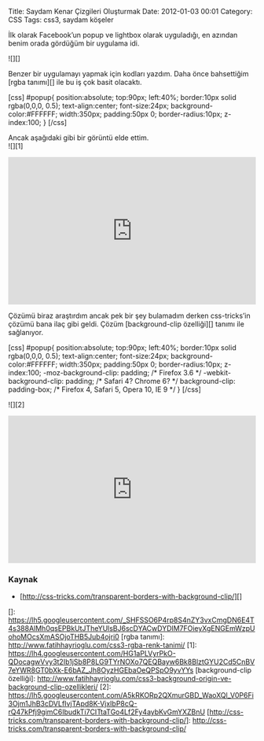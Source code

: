 Title: Saydam Kenar Çizgileri Oluşturmak
Date: 2012-01-03 00:01
Category: CSS
Tags: css3, saydam köşeler

İlk olarak Facebook’un popup ve lightbox olarak uyguladığı, en azından
benim orada gördüğüm bir uygulama idi.

![][]

Benzer bir uygulamayı yapmak için kodları yazdım. Daha önce bahsettiğim
[rgba tanımı][] ile bu iş çok basit olacaktı.

[css] \#popup{ position:absolute; top:90px; left:40%; border:10px solid
rgba(0,0,0, 0.5); text-align:center; font-size:24px;
background-color:\#FFFFFF; width:350px; padding:50px 0;
border-radius:10px; z-index:100; } [/css]

Ancak aşağıdaki gibi bir görüntü elde ettim.  
![][1]

<iframe style="width: 100%; height: 300px" src="http://jsfiddle.net/fatihhayri/UYJWH/1/embedded/result,css,html" allowfullscreen="allowfullscreen" frameborder="0"></iframe>

Çözümü biraz araştırdım ancak pek bir şey bulamadım derken css-tricks’in
çözümü bana ilaç gibi geldi. Çözüm [background-clip özelliği][] tanımı
ile sağlanıyor.

[css] \#popup{ position:absolute; top:90px; left:40%; border:10px solid
rgba(0,0,0, 0.5); text-align:center; font-size:24px;
background-color:\#FFFFFF; width:350px; padding:50px 0;
border-radius:10px; z-index:100; -moz-background-clip: padding; /\*
Firefox 3.6 \*/ -webkit-background-clip: padding; /\* Safari 4? Chrome
6? \*/ background-clip: padding-box; /\* Firefox 4, Safari 5, Opera 10,
IE 9 \*/ } [/css]

![][2]

<iframe style="width: 100%; height: 300px" src="http://jsfiddle.net/fatihhayri/qjmyS/embedded/result,css,html" allowfullscreen="allowfullscreen" frameborder="0"></iframe>

### Kaynak

-   [http://css-tricks.com/transparent-borders-with-background-clip/][]</strong>

</p>

  []: https://lh5.googleusercontent.com/_SHFSSO6P4rp8S4nZY3vxCmgDN6E4T4s388AlMh0qsEPBkUtJTheYUlsBJ6scDYACwDYDlM7FOieyXgENGEmWzpUohoMOcsXmASOjoTHB5Jub4ojri0
  [rgba tanımı]: http://www.fatihhayrioglu.com/css3-rgba-renk-tanimi/
  [1]: https://lh4.googleusercontent.com/HG1aPLVyrPkO-QDocagwVvy3t2Ib1jSb8P8LG9TYrNOXo7QEQBayw6Bk8BlztGYU2Cd5CnBV7eYWR8GT0bXk-E6bAZ_Jh8OyzHGEbaOeQPSpO9yvYYs
  [background-clip özelliği]: http://www.fatihhayrioglu.com/css3-background-origin-ve-background-clip-ozellikleri/
  [2]: https://lh5.googleusercontent.com/A5kRKORp2QXmurGBD_WaoXQl_V0P6Fi3Ojm1JhB3cDVLfIvjTApd8K-VjxIbP8cQ-rQ47kPfj9gimC6IbudkTi7CITtaTGo4Lf2Fy4aybKvGmYXZBnU
  [http://css-tricks.com/transparent-borders-with-background-clip/]: http://css-tricks.com/transparent-borders-with-background-clip/
